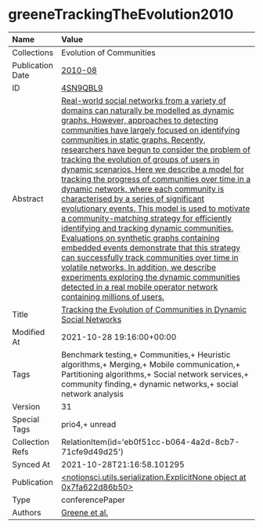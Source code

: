 # greeneTrackingTheEvolution2010
| Name             | Value                                                                                                                                                                                                                                                                                                                                                                                                                                                                                                                                                                                                                                                                                                                                                                                                                                                                                                                                                                                                                                                 |
|:-----------------|:------------------------------------------------------------------------------------------------------------------------------------------------------------------------------------------------------------------------------------------------------------------------------------------------------------------------------------------------------------------------------------------------------------------------------------------------------------------------------------------------------------------------------------------------------------------------------------------------------------------------------------------------------------------------------------------------------------------------------------------------------------------------------------------------------------------------------------------------------------------------------------------------------------------------------------------------------------------------------------------------------------------------------------------------------|
| Collections      | Evolution of Communities                                                                                                                                                                                                                                                                                                                                                                                                                                                                                                                                                                                                                                                                                                                                                                                                                                                                                                                                                                                                                              |
| Publication Date | [2010-08](<notionsci.utils.serialization.ExplicitNone object at 0x7fa622d84fd0>)                                                                                                                                                                                                                                                                                                                                                                                                                                                                                                                                                                                                                                                                                                                                                                                                                                                                                                                                                                      |
| ID               | [4SN9QBL9](<notionsci.utils.serialization.ExplicitNone object at 0x7fa622d86130>)                                                                                                                                                                                                                                                                                                                                                                                                                                                                                                                                                                                                                                                                                                                                                                                                                                                                                                                                                                     |
| Abstract         | [Real-world social networks from a variety of domains can naturally be modelled as dynamic graphs. However, approaches to detecting communities have largely focused on identifying communities in static graphs. Recently, researchers have begun to consider the problem of tracking the evolution of groups of users in dynamic scenarios. Here we describe a model for tracking the progress of communities over time in a dynamic network, where each community is characterised by a series of significant evolutionary events. This model is used to motivate a community-matching strategy for efficiently identifying and tracking dynamic communities. Evaluations on synthetic graphs containing embedded events demonstrate that this strategy can successfully track communities over time in volatile networks. In addition, we describe experiments exploring the dynamic communities detected in a real mobile operator network containing millions of users.](<notionsci.utils.serialization.ExplicitNone object at 0x7fa622d86250>) |
| Title            | [Tracking the Evolution of Communities in Dynamic Social Networks](<notionsci.utils.serialization.ExplicitNone object at 0x7fa622d86370>)                                                                                                                                                                                                                                                                                                                                                                                                                                                                                                                                                                                                                                                                                                                                                                                                                                                                                                             |
| Modified At      | 2021-10-28 19:16:00+00:00                                                                                                                                                                                                                                                                                                                                                                                                                                                                                                                                                                                                                                                                                                                                                                                                                                                                                                                                                                                                                             |
| Tags             | Benchmark testing,+ Communities,+ Heuristic algorithms,+ Merging,+ Mobile communication,+ Partitioning algorithms,+ Social network services,+ community finding,+ dynamic networks,+ social network analysis                                                                                                                                                                                                                                                                                                                                                                                                                                                                                                                                                                                                                                                                                                                                                                                                                                          |
| Version          | 31                                                                                                                                                                                                                                                                                                                                                                                                                                                                                                                                                                                                                                                                                                                                                                                                                                                                                                                                                                                                                                                    |
| Special Tags     | prio4,+ unread                                                                                                                                                                                                                                                                                                                                                                                                                                                                                                                                                                                                                                                                                                                                                                                                                                                                                                                                                                                                                                        |
| Collection Refs  | RelationItem(id='eb0f51cc-b064-4a2d-8cb7-71cfe9d49d25')                                                                                                                                                                                                                                                                                                                                                                                                                                                                                                                                                                                                                                                                                                                                                                                                                                                                                                                                                                                               |
| Synced At        | 2021-10-28T21:16:58.101295                                                                                                                                                                                                                                                                                                                                                                                                                                                                                                                                                                                                                                                                                                                                                                                                                                                                                                                                                                                                                            |
| Publication      | [<notionsci.utils.serialization.ExplicitNone object at 0x7fa622d86b50>](<notionsci.utils.serialization.ExplicitNone object at 0x7fa622d86b50>)                                                                                                                                                                                                                                                                                                                                                                                                                                                                                                                                                                                                                                                                                                                                                                                                                                                                                                        |
| Type             | conferencePaper                                                                                                                                                                                                                                                                                                                                                                                                                                                                                                                                                                                                                                                                                                                                                                                                                                                                                                                                                                                                                                       |
| Authors          | [Greene et al.](<notionsci.utils.serialization.ExplicitNone object at 0x7fa622d86d00>)                                                                                                                                                                                                                                                                                                                                                                                                                                                                                                                                                                                                                                                                                                                                                                                                                                                                                                                                                                |

